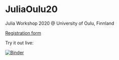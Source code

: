 # JuliaOulu20

Julia Workshop 2020 @ University of Oulu, Finnland

[Registration form](http://tinyurl.com/juliaoulu20)

Try it out live:

[![Binder](https://mybinder.org/badge_logo.svg)](https://mybinder.org/v2/gh/crstnbr/JuliaOulu20/master)

